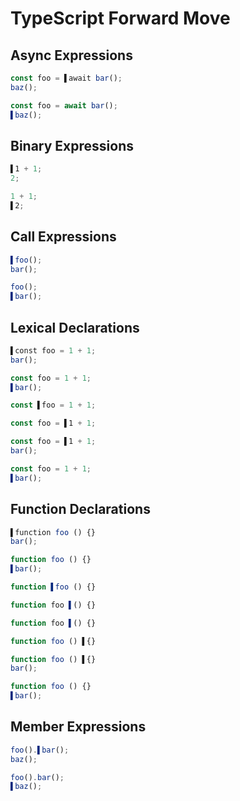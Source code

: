 # TypeScript Forward Move
## Async Expressions
```typescript
const foo = ▌await bar();
baz();
```
```typescript
const foo = await bar();
▌baz();
```

## Binary Expressions
```typescript
▌1 + 1;
2;
```
```typescript
1 + 1;
▌2;
```

## Call Expressions
```typescript
▌foo();
bar();
```
```typescript
foo();
▌bar();
```

## Lexical Declarations
```typescript
▌const foo = 1 + 1;
bar();
```
```typescript
const foo = 1 + 1;
▌bar();
```

```typescript
const ▌foo = 1 + 1;
```
```typescript
const foo = ▌1 + 1;
```

```typescript
const foo = ▌1 + 1;
bar();
```
```typescript
const foo = 1 + 1;
▌bar();
```

## Function Declarations
```typescript
▌function foo () {}
bar();
```
```typescript
function foo () {}
▌bar();
```

```typescript
function ▌foo () {}
```
```typescript
function foo ▌() {}
```

```typescript
function foo ▌() {}
```
```typescript
function foo () ▌{}
```

```typescript
function foo () ▌{}
bar();
```
```typescript
function foo () {}
▌bar();
```

## Member Expressions
```typescript
foo().▌bar();
baz();
```
```typescript
foo().bar();
▌baz();
```